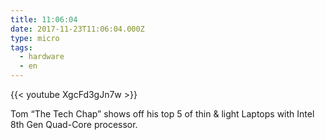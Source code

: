 ```yaml
---
title: 11:06:04
date: 2017-11-23T11:06:04.000Z
type: micro
tags:
  - hardware
  - en
---
```


{{< youtube XgcFd3gJn7w >}}

Tom “The Tech Chap” shows off his top 5 of thin & light Laptops with Intel 8th Gen Quad-Core processor.
